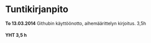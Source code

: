 # Tuntikirjanpito

**To 13.03.2014** Githubin käyttöönotto, aihemäärittelyn kirjoitus. 3,5h


#### YHT 3,5 h

